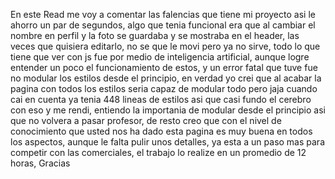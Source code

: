 En este Read me voy a comentar las falencias que tiene mi proyecto asi le ahorro un par de segundos, algo que tenia funcional era que al cambiar el nombre en perfil y la foto se guardaba y se mostraba en el header, las veces que quisiera editarlo, no se que le movi pero ya no sirve, todo lo que tiene que ver con js fue por medio de inteligencia artificial, aunque logre entender un poco el funcionamiento de estos, y un error fatal que tuve fue no modular los estilos desde el principio, en verdad yo crei que al acabar la pagina con todos los estilos seria capaz de modular todo pero jaja cuando cai en cuenta ya tenia 448 lineas de estilos asi que casi fundo el cerebro con eso y me rendi, entiendo la importania de modular desde el principio asi que no volvera a pasar profesor, de resto creo que con el nivel de conocimiento que usted nos ha dado esta pagina es muy buena en todos los aspectos, aunque le falta pulir unos detalles, ya esta a un paso mas para competir con las comerciales, el trabajo lo realize en un promedio de 12 horas, Gracias